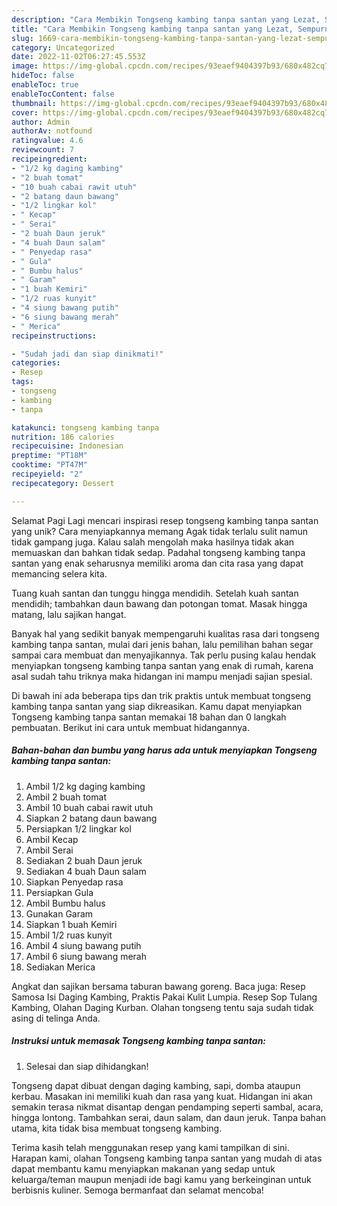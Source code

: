 ```yaml
---
description: "Cara Membikin Tongseng kambing tanpa santan yang Lezat, Sempurna"
title: "Cara Membikin Tongseng kambing tanpa santan yang Lezat, Sempurna"
slug: 1669-cara-membikin-tongseng-kambing-tanpa-santan-yang-lezat-sempurna
category: Uncategorized
date: 2022-11-02T06:27:45.553Z
image: https://img-global.cpcdn.com/recipes/93eaef9404397b93/680x482cq70/tongseng-kambing-tanpa-santan-foto-resep-utama.jpg
hideToc: false
enableToc: true
enableTocContent: false
thumbnail: https://img-global.cpcdn.com/recipes/93eaef9404397b93/680x482cq70/tongseng-kambing-tanpa-santan-foto-resep-utama.jpg
cover: https://img-global.cpcdn.com/recipes/93eaef9404397b93/680x482cq70/tongseng-kambing-tanpa-santan-foto-resep-utama.jpg
author: Admin
authorAv: notfound
ratingvalue: 4.6
reviewcount: 7
recipeingredient:
- "1/2 kg daging kambing"
- "2 buah tomat"
- "10 buah cabai rawit utuh"
- "2 batang daun bawang"
- "1/2 lingkar kol"
- " Kecap"
- " Serai"
- "2 buah Daun jeruk"
- "4 buah Daun salam"
- " Penyedap rasa"
- " Gula"
- " Bumbu halus"
- " Garam"
- "1 buah Kemiri"
- "1/2 ruas kunyit"
- "4 siung bawang putih"
- "6 siung bawang merah"
- " Merica"
recipeinstructions:

- "Sudah jadi dan siap dinikmati!"
categories:
- Resep
tags:
- tongseng
- kambing
- tanpa

katakunci: tongseng kambing tanpa 
nutrition: 186 calories
recipecuisine: Indonesian
preptime: "PT18M"
cooktime: "PT47M"
recipeyield: "2"
recipecategory: Dessert

---
```



Selamat Pagi Lagi mencari inspirasi resep tongseng kambing tanpa santan yang unik? Cara menyiapkannya memang Agak tidak terlalu sulit namun tidak gampang juga. Kalau salah mengolah maka hasilnya tidak akan memuaskan dan bahkan tidak sedap. Padahal tongseng kambing tanpa santan yang enak seharusnya memiliki aroma dan cita rasa yang dapat memancing selera kita.


Tuang kuah santan dan tunggu hingga mendidih. Setelah kuah santan mendidih; tambahkan daun bawang dan potongan tomat. Masak hingga matang, lalu sajikan hangat.

Banyak hal yang sedikit banyak mempengaruhi kualitas rasa dari tongseng kambing tanpa santan, mulai dari jenis bahan, lalu pemilihan bahan segar sampai cara membuat dan menyajikannya. Tak perlu pusing kalau hendak menyiapkan tongseng kambing tanpa santan yang enak di rumah, karena asal sudah tahu triknya maka hidangan ini mampu menjadi sajian spesial.


Di bawah ini ada beberapa tips dan trik praktis untuk membuat tongseng kambing tanpa santan yang siap dikreasikan. Kamu dapat menyiapkan Tongseng kambing tanpa santan memakai 18 bahan dan 0 langkah pembuatan. Berikut ini cara untuk membuat hidangannya.

<!--inarticleads1-->

##### Bahan-bahan dan bumbu yang harus ada untuk menyiapkan Tongseng kambing tanpa santan:

1. Ambil 1/2 kg daging kambing
1. Ambil 2 buah tomat
1. Ambil 10 buah cabai rawit utuh
1. Siapkan 2 batang daun bawang
1. Persiapkan 1/2 lingkar kol
1. Ambil  Kecap
1. Ambil  Serai
1. Sediakan 2 buah Daun jeruk
1. Sediakan 4 buah Daun salam
1. Siapkan  Penyedap rasa
1. Persiapkan  Gula
1. Ambil  Bumbu halus
1. Gunakan  Garam
1. Siapkan 1 buah Kemiri
1. Ambil 1/2 ruas kunyit
1. Ambil 4 siung bawang putih
1. Ambil 6 siung bawang merah
1. Sediakan  Merica


Angkat dan sajikan bersama taburan bawang goreng. Baca juga: Resep Samosa Isi Daging Kambing, Praktis Pakai Kulit Lumpia. Resep Sop Tulang Kambing, Olahan Daging Kurban. Olahan tongseng tentu saja sudah tidak asing di telinga Anda. 

<!--inarticleads2-->

##### Instruksi untuk memasak Tongseng kambing tanpa santan:


1. Selesai dan siap dihidangkan!

Tongseng dapat dibuat dengan daging kambing, sapi, domba ataupun kerbau. Masakan ini memiliki kuah dan rasa yang kuat. Hidangan ini akan semakin terasa nikmat disantap dengan pendamping seperti sambal, acara, hingga lontong. Tambahkan serai, daun salam, dan daun jeruk. Tanpa bahan utama, kita tidak bisa membuat tongseng kambing. 

Terima kasih telah menggunakan resep yang kami tampilkan di sini. Harapan kami, olahan Tongseng kambing tanpa santan yang mudah di atas dapat membantu kamu menyiapkan makanan yang sedap untuk keluarga/teman maupun menjadi ide bagi kamu yang berkeinginan untuk berbisnis kuliner. Semoga bermanfaat dan selamat mencoba!
